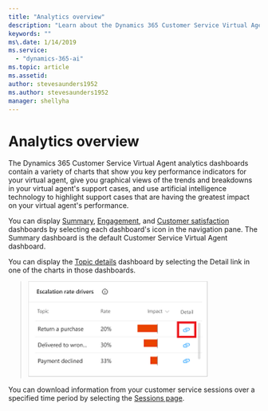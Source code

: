 ```yaml
---
title: "Analytics overview"
description: "Learn about the Dynamics 365 Customer Service Virtual Agent dashboards."
keywords: ""
ms\.date: 1/14/2019
ms.service:
  - "dynamics-365-ai"
ms.topic: article
ms.assetid: 
author: stevesaunders1952
ms.author: stevesaunders1952
manager: shellyha
---
```


# Analytics overview

The Dynamics 365 Customer Service Virtual Agent analytics dashboards contain a variety of charts that show you key performance indicators for your virtual agent, give you graphical views of the trends and breakdowns in your virtual agent's support cases, and use artificial intelligence technology to highlight support cases that are having the greatest impact on your virtual agent's performance.

You can display [Summary](analytics-summary.md), [Engagement](analytics-engagement.md), and [Customer satisfaction](analytics-CSAT.md) dashboards by selecting each dashboard's icon in the navigation pane. The Summary dashboard is the default Customer Service Virtual Agent dashboard.

You can display the [Topic details](analytics-topic-details.md) dashboard by selecting the Detail link in one of the charts in those dashboards.

   > ![Topic details link](media/topic-details-link.PNG)

You can download information from your customer service sessions over a specified time period by selecting the [Sessions page](analytics-sessions.md).